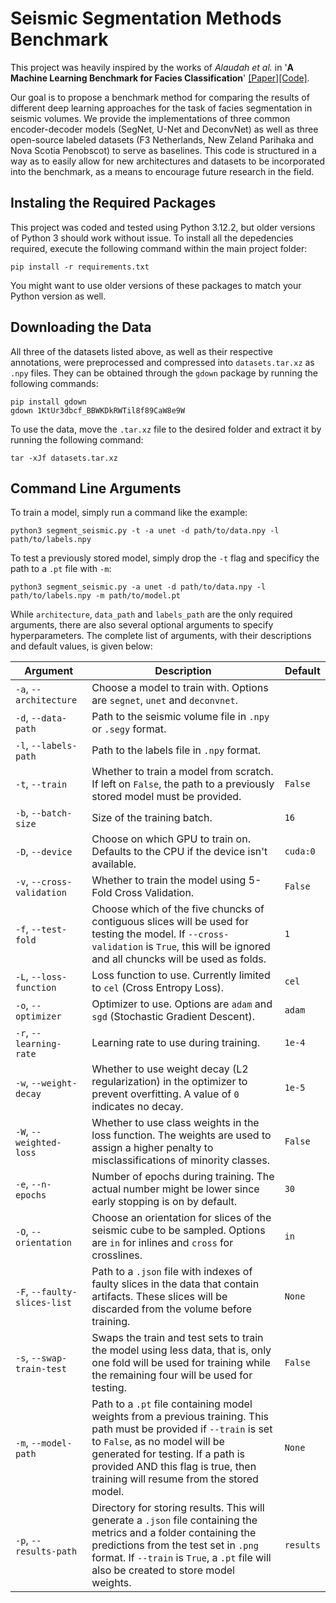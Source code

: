 # Seismic Segmentation Methods Benchmark

This project was heavily inspired by the works of *Alaudah et al.* in '**A Machine Learning Benchmark for Facies Classification**'  [[Paper]](https://arxiv.org/abs/1901.07659)[[Code]](https://github.com/yalaudah/facies_classification_benchmark).

Our goal is to propose a benchmark method for comparing the results of different deep learning approaches for the task of facies segmentation in seismic volumes. We provide the implementations of three common encoder-decoder models (SegNet, U-Net and DeconvNet) as well as three open-source labeled datasets (F3 Netherlands, New Zeland Parihaka and Nova Scotia Penobscot) to serve as baselines. This code is structured in a way as to easily allow for new architectures and datasets to be incorporated into the benchmark, as a means to encourage future research in the field.

## Instaling the Required Packages

This project was coded and tested using Python 3.12.2, but older versions of Python 3 should work without issue. To install all the depedencies required, execute the following command within the main project folder:

```
pip install -r requirements.txt
```

You might want to use older versions of these packages to match your Python version as well.

## Downloading the Data

All three of the datasets listed above, as well as their respective annotations, were preprocessed and compressed into `datasets.tar.xz` as `.npy` files. They can be obtained through the `gdown` package by running the following commands:

```
pip install gdown
gdown 1KtUr3dbcf_BBWKDkRWTil8f89CaW8e9W
```

To use the data, move the `.tar.xz` file to the desired folder and extract it by running the following command:

```
tar -xJf datasets.tar.xz
```

## Command Line Arguments

To train a model, simply run a command like the example:

```
python3 segment_seismic.py -t -a unet -d path/to/data.npy -l path/to/labels.npy
```

To test a previously stored model, simply drop the `-t` flag and specificy the path to a `.pt` file with `-m`:

```
python3 segment_seismic.py -a unet -d path/to/data.npy -l path/to/labels.npy -m path/to/model.pt
```

While `architecture`, `data_path` and `labels_path` are the only required arguments, there are also several optional arguments to specify hyperparameters. The complete list of arguments, with their descriptions and default values, is given below:

|Argument|Description|Default|
|-|-|-|
|`-a`, `--architecture`|Choose a model to train with. Options are `segnet`, `unet` and `deconvnet`.||
|`-d`, `--data-path`|Path to the seismic volume file in `.npy` or `.segy` format.||
|`-l`, `--labels-path`|Path to the labels file in `.npy` format.||
|`-t`, `--train`|Whether to train a model from scratch. If left on `False`, the path to a previously stored model must be provided.|`False`|
|`-b`, `--batch-size`|Size of the training batch.|`16`|
|`-D`, `--device`|Choose on which GPU to train on. Defaults to the CPU if the device isn't available.|`cuda:0`|
|`-v`, `--cross-validation`|Whether to train the model using 5-Fold Cross Validation.|`False`|
|`-f`, `--test-fold`|Choose which of the five chuncks of contiguous slices will be used for testing the model. If `--cross-validation` is `True`, this will be ignored and all chuncks will be used as folds.|`1`|
|`-L`, `--loss-function`|Loss function to use. Currently limited to `cel` (Cross Entropy Loss).|`cel`|
|`-o`, `--optimizer`|Optimizer to use. Options are `adam` and `sgd` (Stochastic Gradient Descent).|`adam`|
|`-r`, `--learning-rate`|Learning rate to use during training.|`1e-4`|
|`-w`, `--weight-decay`|Whether to use weight decay (L2 regularization) in the optimizer to prevent overfitting. A value of `0` indicates no decay.|`1e-5`|
|`-W`, `--weighted-loss`|Whether to use class weights in the loss function. The weights are used to assign a higher penalty to misclassifications of minority classes.|`False`|
|`-e`, `--n-epochs`|Number of epochs during training. The actual number might be lower since early stopping is on by default.|`30`|
|`-O`, `--orientation`|Choose an orientation for slices of the seismic cube to be sampled. Options are `in` for inlines and `cross` for crosslines.|`in`|
|`-F`, `--faulty-slices-list`|Path to a `.json` file with indexes of faulty slices in the data that contain artifacts. These slices will be discarded from the volume before training.|`None`|
|`-s`, `--swap-train-test`|Swaps the train and test sets to train the model using less data, that is, only one fold will be used for training while the remaining four will be used for testing.|`False`|
|`-m`, `--model-path`|Path to a `.pt` file containing model weights from a previous training. This path must be provided if `--train` is set to `False`, as no model will be generated for testing. If a path is provided AND this flag is true, then training will resume from the stored model.|`None`|
|`-p`, `--results-path`|Directory for storing results. This will generate a `.json` file containing the metrics and a folder containing the predictions from the test set in `.png` format. If `--train` is `True`, a `.pt` file will also be created to store model weights.|`results`|
